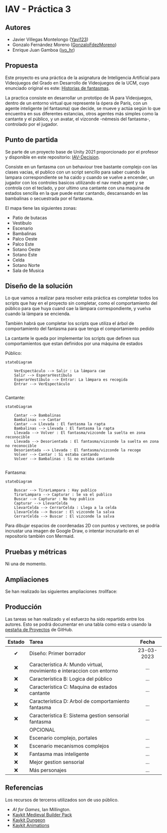 # IAV - Práctica 3

## Autores
- Javier Villegas Montelongo ([Yavi123](https://github.com/Yavi123))
- Gonzalo Fernández Moreno ([GonzaloFdezMoreno](https://github.com/GonzaloFdezMoreno))
- Enrique Juan Gamboa ([ivo_hr](https://github.com/ivo-hr))

## Propuesta
Este proyecto es una práctica de la asignatura de Inteligencia Artificial para Videojuegos del Grado en Desarrollo de Videojuegos de la UCM, cuyo enunciado original es este: [Historias de fantasmas](https://github.com/Narratech/IAV-Decision).

La practica consiste en desarrollar un prototipo de IA para Videojuegos, dentro de un entorno virtual que represente la ópera de París, con un agente inteligente (el fantasma) que decide, se mueve y actúa según lo que encuentra en sus diferentes estancias, otros agentes más simples como la cantante y el público, y un avatar, el vizconde -némesis del fantasma-, controlado por el jugador.

## Punto de partida
Se parte de un proyecto base de Unity 2021 proporcionado por el profesor y disponible en este repositorio: [IAV-Decision](https://github.com/Narratech/IAV-Decision).

Consiste en un fantasma con un behaviour tree bastante complejo con las clases vacias, el publico con un script sencillo para saber cuando la lampara correspondiente se ha caido y cuando se vuelve a encender, un jugador con los controles basicos utilizando el nav mesh agent y se controla con el teclado, y por ultimo una cantante con una maquina de estados sencilla en la que puede estar cantando, descansando en las bambalinas o secuestrada por el fantasma.

El mapa tiene las siguientes zonas:
- Patio de butacas
- Vestibulo
- Escenario
- Bambalinas
- Palco Oeste
- Palco Este
- Sotano Oeste
- Sotano Este
- Celda
- Sotano Norte
- Sala de Musica

## Diseño de la solución

Lo que vamos a realizar para resolver esta práctica es completar todos los scripts que hay en el proyecto sin completar, como el comportamiento del público para que huya cuand cae la lámpara correspondiente, y vuelva cuando la lámpara se encienda.

También habrá que completar los scripts que utiliza el árbol de comportamiento del fantasma para que tenga el comportamiento pedido

La cantante le queda por implementar los scripts que definen sus comportamientos que estan definidos por una máquina de estados

Público:
```mermaid
stateDiagram
    
    VerEspectáculo --> Salir : La lámpara cae
    Salir --> EsperarVestíbulo
    EsperarVestíbulo --> Entrar: La lámpara es recogida
    Entrar --> VerEspectáculo
   
```

Cantante:
```mermaid
stateDiagram
    
    Cantar --> Bambalinas 
    Bambalinas --> Cantar 
    Cantar --> Llevada : El fantasma la rapta 
    Bambalinas --> Llevada : El fantasma la rapta
    Llevada --> Volver : El fantasma/vizconde la suelta en zona reconocible
    Llevada --> Desorientada : El fantasma/vizconde la suelta en zona no reconocible
    Desorientada --> Llevada : El fantasma/vizconde la recoge
    Volver --> Cantar : Si estaba cantando
    Volver --> Bambalinas : Si no estaba cantando
   
```
Fantasma:

```mermaid
stateDiagram

    Buscar --> TirarLampara : Hay publico
    TirarLampara --> Capturar : Se va el publico
    Buscar --> Capturar : No hay publico
    Capturar --> LlevarCelda 
    LlevarCelda --> CerrarCelda : Llega a la celda
    LlevarCelda --> Buscar : El vizconde la salva
    CerrarCelda --> Buscar : El vizconde la salva
```

Para dibujar espacios de coordenadas 2D con puntos y vectores, se podría incrustar una imagen de Google Draw, o intentar incrustarlo en el repositorio también con Mermaid. 

## Pruebas y métricas

Ni una de momento.

## Ampliaciones

Se han realizado las siguientes ampliaciones :trollface:

## Producción

Las tareas se han realizado y el esfuerzo ha sido repartido entre los autores. Esto se podrá documentar en una tabla como esta o usando la [pestaña de Proyectos](https://github.com/orgs/Narratech/projects/4/views/1) de GitHub.

| Estado  |  Tarea  |  Fecha  |  
|:-:|:--|:-:|
| ✔ | Diseño: Primer borrador | 23-03-2023 |
| :x: | Característica A: Mundo virtual, movimiento e interaccion con entorno | ... |
| :x: | Característica B: Logica del público| ... |
| :x: | Característica C: Maquina de estados cantante| ... |
| :x: | Característica D: Arbol de comportamiento fantasma| ... |
| :x: | Característica E: Sistema gestion sensorial fantasma| ... |
|  | OPCIONAL |  |
| :x: | Escenario complejo, portales | ... |
| :x: | Escenario mecanismos complejos | ... |
| :x: | Fantasma mas inteligente | ... |
| :x: | Mejor gestion sensorial | ... |
| :x: | Más personajes | ... |

## Referencias

Los recursos de terceros utilizados son de uso público.

- *AI for Games*, Ian Millington.
- [Kaykit Medieval Builder Pack](https://kaylousberg.itch.io/kaykit-medieval-builder-pack)
- [Kaykit Dungeon](https://kaylousberg.itch.io/kaykit-dungeon)
- [Kaykit Animations](https://kaylousberg.itch.io/kaykit-animations)
